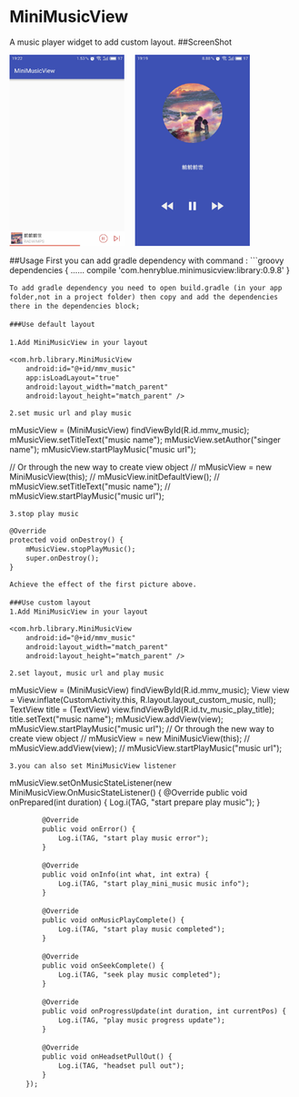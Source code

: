 # MiniMusicView
A music player widget to add custom layout.
##ScreenShot
<p>
<img src="default_img.jpg" width="40%" />
&nbsp;&nbsp;&nbsp;
<img src="custom_img.jpg" width="40%" />
</p>
##Usage
First you can add gradle dependency with command :
```groovy
dependencies {
    ......
    compile 'com.henryblue.minimusicview:library:0.9.8'
   }

```
To add gradle dependency you need to open build.gradle (in your app folder,not in a project folder) then copy and add the dependencies there in the dependencies block;

###Use default layout

1.Add MiniMusicView in your layout
```
    <com.hrb.library.MiniMusicView
        android:id="@+id/mmv_music"
        app:isLoadLayout="true"
        android:layout_width="match_parent"
        android:layout_height="match_parent" />
```
2.set music url and play music
```
   mMusicView = (MiniMusicView) findViewById(R.id.mmv_music);
   mMusicView.setTitleText("music name");
   mMusicView.setAuthor("singer name");
   mMusicView.startPlayMusic("music url");
   
   // Or through the new way to create view object
   // mMusicView = new MiniMusicView(this);
   // mMusicView.initDefaultView();
   // mMusicView.setTitleText("music name");
   // mMusicView.startPlayMusic("music url");
```
3.stop play music
```
    @Override
    protected void onDestroy() {
        mMusicView.stopPlayMusic();
        super.onDestroy();
    }
```
Achieve the effect of the first picture above.

###Use custom layout
1.Add MiniMusicView in your layout
```
    <com.hrb.library.MiniMusicView
        android:id="@+id/mmv_music"
        android:layout_width="match_parent"
        android:layout_height="match_parent" />
```
2.set layout, music url and play music
```
   mMusicView = (MiniMusicView) findViewById(R.id.mmv_music);
   View view = View.inflate(CustomActivity.this, R.layout.layout_custom_music, null);
   TextView title = (TextView) view.findViewById(R.id.tv_music_play_title);
   title.setText("music name");
   mMusicView.addView(view);
   mMusicView.startPlayMusic("music url");
   // Or through the new way to create view object
   // mMusicView = new MiniMusicView(this);
   // mMusicView.addView(view);
   // mMusicView.startPlayMusic("music url");
```
3.you can also set MiniMusicView listener
```
   mMusicView.setOnMusicStateListener(new MiniMusicView.OnMusicStateListener() {
            @Override
            public void onPrepared(int duration) {
                Log.i(TAG, "start prepare play music");
            }

            @Override
            public void onError() {
                Log.i(TAG, "start play music error");
            }
            
            @Override
            public void onInfo(int what, int extra) {
                Log.i(TAG, "start play_mini_music music info");
            }
            
            @Override
            public void onMusicPlayComplete() {
                Log.i(TAG, "start play music completed");
            }

            @Override
            public void onSeekComplete() {
                Log.i(TAG, "seek play music completed");
            }

            @Override
            public void onProgressUpdate(int duration, int currentPos) {
                Log.i(TAG, "play music progress update");
            }

            @Override
            public void onHeadsetPullOut() {
                Log.i(TAG, "headset pull out");
            }
        });
```

